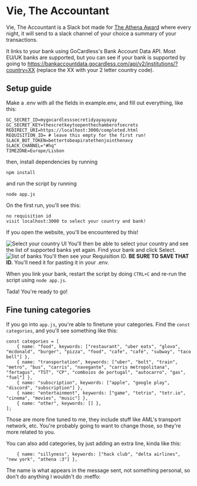 # Vie, The Accountant
Vie, The Accountant is a Slack bot made for [The Athena Award](https://athena.hackclub.com) where every night, it will send to a slack channel of your choice a summary of your transactions.

It links to your bank using GoCardless's Bank Account Data API. Most EU/UK banks are supported, but you can see if your bank is supported by going to https://bankaccountdata.gocardless.com/api/v2/institutions/?country=XX (replace the XX with your 2 letter country code).

## Setup guide

Make a .env with all the fields in example.env, and fill out everything, like this:

```
GC_SECRET_ID=mygocardlesssecretidyayayayay
GC_SECRET_KEY=thescretkeytoopenthechamberofsecrets
REDIRECT_URI=https://localhost:3000/completed.html
REQUISITION_ID= # leave this empty for the first run!
SLACK_BOT_TOKEN=bettertobeapiratethenjointhenavy
SLACK_CHANNEL="#hq"
TIMEZONE=Europe/Lisbon
```

then, install dependencies by running

```
npm install
```

and run the script by running

```
node app.js
```

On the first run, you'll see this:

```
no requisition id
visit localhost:3000 to select your country and bank!
```
If you open the website, you'll be encountered by this!

![Select your country UI](https://files.catbox.moe/ybm1ce.png)
You'll then be able to select your country and see the list of supported banks yet again. Find your bank and click Select. 
![list of banks](https://files.catbox.moe/u2vtk6.gif)
You'll then see your Requisition ID. **BE SURE TO SAVE THAT ID.** You'll need it for pasting it in your .env.

When you link your bank, restart the script by doing `CTRL+C` and re-run the script using `node app.js`.

Tada! You're ready to go!

## Fine tuning categories

If you go into `app.js`, you're able to finetune your categories. Find the `const categories`, and you'll see something like this:

```
const categories = [
    { name: "food", keywords: ["restaurant", "uber eats", "glovo", "mcdonald", "burger", "pizza", "food", "cafe", "café", "subway", "taco bell"] },
    { name: "transportation", keywords: ["uber", "bolt", "train", "metro", "bus", "carris", "navegante", "carris metropolitana", "fertagus", "TST", "CP", "comboios de portugal", "autocarro", "gas", "fuel"] },
    { name: "subscription", keywords: ["apple", "google play", "discord", "subscription"] },
    { name: "entertainment", keywords: ["game", "tetrio", "tetr.io", "cinema", "movies", "music"] },
    { name: "other", keywords: [] },
];
```

Those are more fine tuned to me, they include stuff like AML's transport network, etc. You're probably going to want to change those, so they're more related to you.

You can also add categories, by just adding an extra line, kinda like this:

```
    { name: "sillyness", keywords: ["hack club", "delta airlines", "new york", "athena :3"] },
```

The name is what appears in the message sent, not something personal, so don't do anything I wouldn't do :meffo:


